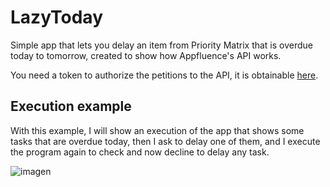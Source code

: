 # LazyToday
Simple app that lets you delay an item from Priority Matrix that is overdue today to tomorrow, created to show how Appfluence's API works.

You need a token to authorize the petitions to the API, it is obtainable [here](https://sync.appfluence.com/o/authorized_tokens/). 


## Execution example
With this example, I will show an execution of the app that shows some tasks that are overdue today, then I ask to delay one of them, and I execute the program again to check and now decline to delay any task.

![imagen](https://user-images.githubusercontent.com/79611016/125820734-0d3969fb-7eb8-4161-a873-f1f9400b4c13.png)
